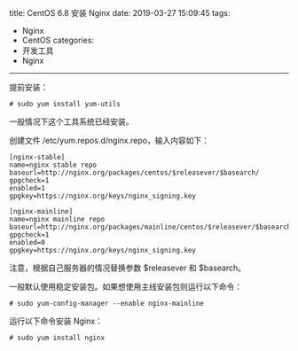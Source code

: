title: CentOS 6.8 安装 Nginx
date: 2019-03-27 15:09:45
tags:
- Nginx
- CentOS
categories:
- 开发工具
- Nginx
---
提前安装：

    # sudo yum install yum-utils

一般情况下这个工具系统已经安装。

<!--more-->

创建文件 /etc/yum.repos.d/nginx.repo，输入内容如下：

    [nginx-stable]
    name=nginx stable repo
    baseurl=http://nginx.org/packages/centos/$releasever/$basearch/
    gpgcheck=1
    enabled=1
    gpgkey=https://nginx.org/keys/nginx_signing.key
    
    [nginx-mainline]
    name=nginx mainline repo
    baseurl=http://nginx.org/packages/mainline/centos/$releasever/$basearch/
    gpgcheck=1
    enabled=0
    gpgkey=https://nginx.org/keys/nginx_signing.key

注意，根据自己服务器的情况替换参数 $releasever 和 $basearch。

一般默认使用稳定安装包。如果想使用主线安装包则运行以下命令：

    # sudo yum-config-manager --enable nginx-mainline

运行以下命令安装 Nginx：

    # sudo yum install nginx